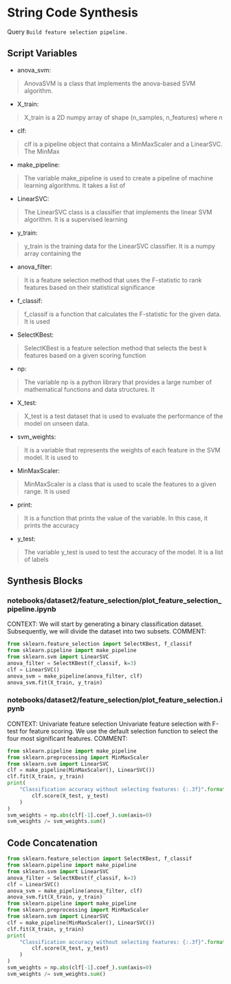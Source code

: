 # String Code Synthesis
Query `Build feature selection pipeline.`
## Script Variables
- anova_svm:<br>
>AnovaSVM is a class that implements the anova-based SVM algorithm.
- X_train:<br>
>X_train is a 2D numpy array of shape (n_samples, n_features) where n
- clf:<br>
>clf is a pipeline object that contains a MinMaxScaler and a LinearSVC. The MinMax
- make_pipeline:<br>
>The variable make_pipeline is used to create a pipeline of machine learning algorithms. It takes a list of
- LinearSVC:<br>
>The LinearSVC class is a classifier that implements the linear SVM algorithm. It is a supervised learning
- y_train:<br>
>y_train is the training data for the LinearSVC classifier. It is a numpy array containing the
- anova_filter:<br>
>It is a feature selection method that uses the F-statistic to rank features based on their statistical significance
- f_classif:<br>
>f_classif is a function that calculates the F-statistic for the given data. It is used
- SelectKBest:<br>
>SelectKBest is a feature selection method that selects the best k features based on a given scoring function
- np:<br>
>The variable np is a python library that provides a large number of mathematical functions and data structures. It
- X_test:<br>
>X_test is a test dataset that is used to evaluate the performance of the model on unseen data.
- svm_weights:<br>
>It is a variable that represents the weights of each feature in the SVM model. It is used to
- MinMaxScaler:<br>
>MinMaxScaler is a class that is used to scale the features to a given range. It is used
- print:<br>
>It is a function that prints the value of the variable. In this case, it prints the accuracy
- y_test:<br>
>The variable y_test is used to test the accuracy of the model. It is a list of labels
## Synthesis Blocks
### notebooks/dataset2/feature_selection/plot_feature_selection_pipeline.ipynb
CONTEXT: We will start by generating a binary classification dataset. Subsequently, we will divide the dataset into two subsets.   COMMENT:
```python
from sklearn.feature_selection import SelectKBest, f_classif
from sklearn.pipeline import make_pipeline
from sklearn.svm import LinearSVC
anova_filter = SelectKBest(f_classif, k=3)
clf = LinearSVC()
anova_svm = make_pipeline(anova_filter, clf)
anova_svm.fit(X_train, y_train)
```

### notebooks/dataset2/feature_selection/plot_feature_selection.ipynb
CONTEXT:  Univariate feature selection  Univariate feature selection with F-test for feature scoring. We use the default selection function to select
the four most significant features.   COMMENT:
```python
from sklearn.pipeline import make_pipeline
from sklearn.preprocessing import MinMaxScaler
from sklearn.svm import LinearSVC
clf = make_pipeline(MinMaxScaler(), LinearSVC())
clf.fit(X_train, y_train)
print(
    "Classification accuracy without selecting features: {:.3f}".format(
        clf.score(X_test, y_test)
    )
)
svm_weights = np.abs(clf[-1].coef_).sum(axis=0)
svm_weights /= svm_weights.sum()
```

## Code Concatenation
```python
from sklearn.feature_selection import SelectKBest, f_classif
from sklearn.pipeline import make_pipeline
from sklearn.svm import LinearSVC
anova_filter = SelectKBest(f_classif, k=3)
clf = LinearSVC()
anova_svm = make_pipeline(anova_filter, clf)
anova_svm.fit(X_train, y_train)
from sklearn.pipeline import make_pipeline
from sklearn.preprocessing import MinMaxScaler
from sklearn.svm import LinearSVC
clf = make_pipeline(MinMaxScaler(), LinearSVC())
clf.fit(X_train, y_train)
print(
    "Classification accuracy without selecting features: {:.3f}".format(
        clf.score(X_test, y_test)
    )
)
svm_weights = np.abs(clf[-1].coef_).sum(axis=0)
svm_weights /= svm_weights.sum()
```
